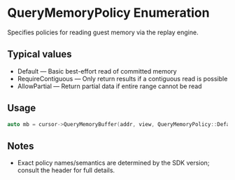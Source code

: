 # QueryMemoryPolicy Enumeration

Specifies policies for reading guest memory via the replay engine.

## Typical values
- Default — Basic best-effort read of committed memory
- RequireContiguous — Only return results if a contiguous read is possible
- AllowPartial — Return partial data if entire range cannot be read

## Usage
```cpp
auto mb = cursor->QueryMemoryBuffer(addr, view, QueryMemoryPolicy::Default);
```

## Notes
- Exact policy names/semantics are determined by the SDK version; consult the header for full details.
